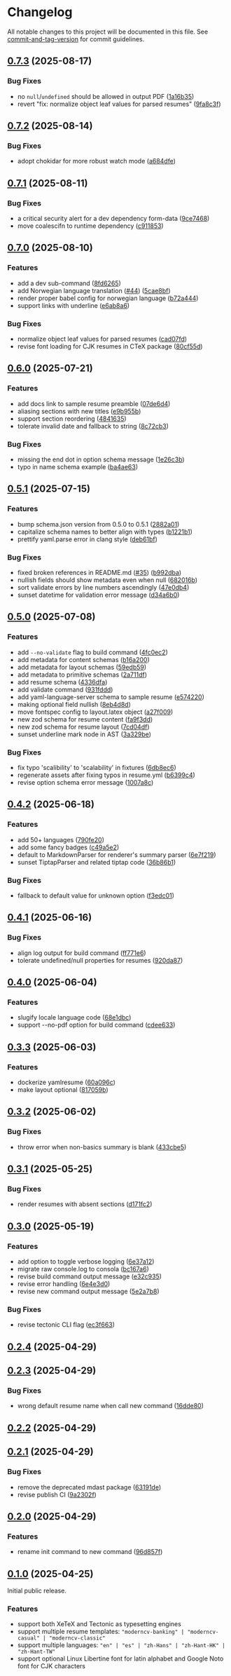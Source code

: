 # Changelog

All notable changes to this project will be documented in this file. See [commit-and-tag-version](https://github.com/absolute-version/commit-and-tag-version) for commit guidelines.

## [0.7.3](https://github.com/yamlresume/yamlresume/compare/v0.7.2...v0.7.3) (2025-08-17)


### Bug Fixes

* no `null`/`undefined` should be allowed in output PDF ([1a16b35](https://github.com/yamlresume/yamlresume/commit/1a16b351f290b274a155b94d45cbd72ee75cc226))
* revert "fix: normalize object leaf values for parsed resumes" ([9fa8c3f](https://github.com/yamlresume/yamlresume/commit/9fa8c3f9a64c8be0892e49273fa3f5bc8bbf3c9c))

## [0.7.2](https://github.com/yamlresume/yamlresume/compare/v0.7.1...v0.7.2) (2025-08-14)


### Bug Fixes

* adopt chokidar for more robust watch mode ([a684dfe](https://github.com/yamlresume/yamlresume/commit/a684dfef2c926a7ab2a9955632ea007c3cd2ce3f))

## [0.7.1](https://github.com/yamlresume/yamlresume/compare/v0.7.0...v0.7.1) (2025-08-11)


### Bug Fixes

* a critical security alert for a dev dependency form-data ([9ce7468](https://github.com/yamlresume/yamlresume/commit/9ce74683887b7c34ec65fd56f2bed31a7c84c1aa))
* move coalescifn to runtime dependency ([c911853](https://github.com/yamlresume/yamlresume/commit/c9118538b73c5e8d689189e256431303dc0f3533))

## [0.7.0](https://github.com/yamlresume/yamlresume/compare/v0.6.0...v0.7.0) (2025-08-10)


### Features

* add a dev sub-command ([8fd6265](https://github.com/yamlresume/yamlresume/commit/8fd62655d48ee6929671cf10b6b9acc8da1b2e5b))
* add Norwegian language translation ([#44](https://github.com/yamlresume/yamlresume/issues/44)) ([5cae8bf](https://github.com/yamlresume/yamlresume/commit/5cae8bf884fc84521621589fcbaa2a5b5853a0dc))
* render proper babel config for norwegian language ([b72a444](https://github.com/yamlresume/yamlresume/commit/b72a4441ad2542873f449bc35a265e7208eafbe7))
* support links with underline ([e6ab8a6](https://github.com/yamlresume/yamlresume/commit/e6ab8a6dab26ea60f98220c6b17574b4fff20bfb))


### Bug Fixes

* normalize object leaf values for parsed resumes ([cad07fd](https://github.com/yamlresume/yamlresume/commit/cad07fdda24357cf48af19b8dd55b4d1f3a937ce))
* revise font loading for CJK resumes in CTeX package ([80cf55d](https://github.com/yamlresume/yamlresume/commit/80cf55d7ea96dca573b6b2e35eab143cb9b04651))

## [0.6.0](https://github.com/yamlresume/yamlresume/compare/v0.5.1...v0.6.0) (2025-07-21)


### Features

* add docs link to sample resume preamble ([07de6d4](https://github.com/yamlresume/yamlresume/commit/07de6d4f75f55dc7d705c50b994b96ee29c2d6aa))
* aliasing sections with new titles ([e9b955b](https://github.com/yamlresume/yamlresume/commit/e9b955bb5df1edd3ba6f94590c88cfa6b86036ff))
* support section reordering ([4841635](https://github.com/yamlresume/yamlresume/commit/4841635b50d61da3ad836f104b545d8ac0d6b3c4))
* tolerate invalid date and fallback to string ([8c72cb3](https://github.com/yamlresume/yamlresume/commit/8c72cb3d68d84543525576472acf02eaf3ebc936))


### Bug Fixes

* missing the end dot in option schema message ([1e26c3b](https://github.com/yamlresume/yamlresume/commit/1e26c3b4c0f9f272b65ed242d1718897e902bb79))
* typo in name schema example ([ba4ae63](https://github.com/yamlresume/yamlresume/commit/ba4ae639f63f65062ad16860708e83fb92bdffdc))

## [0.5.1](https://github.com/yamlresume/yamlresume/compare/v0.5.0...v0.5.1) (2025-07-15)


### Features

* bump schema.json version from 0.5.0 to 0.5.1 ([2882a01](https://github.com/yamlresume/yamlresume/commit/2882a019d326a666e94278521ccfb6d8d87e920a))
* capitalize schema names to better align with types ([b1221b1](https://github.com/yamlresume/yamlresume/commit/b1221b19d129d28255b24b9344a6ce43348359a7))
* prettify yaml.parse error in clang style ([deb61bf](https://github.com/yamlresume/yamlresume/commit/deb61bf34703b7222e6f282100e2504adb093190))


### Bug Fixes

* fixed broken references in README.md ([#35](https://github.com/yamlresume/yamlresume/issues/35)) ([b992dba](https://github.com/yamlresume/yamlresume/commit/b992dba8c67ab4b474d7a0ba6cce0483e1835dd2))
* nullish fields should show metadata even when null ([682016b](https://github.com/yamlresume/yamlresume/commit/682016b9e474142322e7a886fb1fcff3e0ab5721))
* sort validate errors by line numbers ascendingly ([47e0db4](https://github.com/yamlresume/yamlresume/commit/47e0db401e7efcae3a547b18d73df4a1a1366a7f))
* sunset datetime for validation error message ([d34a6b0](https://github.com/yamlresume/yamlresume/commit/d34a6b0422fe5db77f05cf94ab32e0ed88c935f2))

## [0.5.0](https://github.com/yamlresume/yamlresume/compare/v0.4.2...v0.5.0) (2025-07-08)


### Features

* add `--no-validate` flag to build command ([4fc0ec2](https://github.com/yamlresume/yamlresume/commit/4fc0ec2474b5725c6c138a44c6e4c64410d842f6))
* add metadata for content schemas ([b16a200](https://github.com/yamlresume/yamlresume/commit/b16a200014b0bc0296a9185d87e8da3912f10ff4))
* add metadata for layout schemas ([59edb59](https://github.com/yamlresume/yamlresume/commit/59edb595147b6ff809b4490ea5cd66355b0c255f))
* add metadata to primitive schemas ([2a711df](https://github.com/yamlresume/yamlresume/commit/2a711dfd021f52ffc09de69bb6dd38a017086ae3))
* add resume schema ([4336dfa](https://github.com/yamlresume/yamlresume/commit/4336dfa86c4a2f1220a98496161d64bd0acc7f82))
* add validate command ([931fddd](https://github.com/yamlresume/yamlresume/commit/931fddd85fa2f062ec6225f0c915dc758a26b776))
* add yaml-language-server schema to sample resume ([e574220](https://github.com/yamlresume/yamlresume/commit/e574220ef8636b81f36697b0e5b56519760456ef))
* making optional field nullish ([8eb4d8d](https://github.com/yamlresume/yamlresume/commit/8eb4d8d484b69ce9a18f5b5d305784348e847e98))
* move fontspec config to layout.latex object ([a27f009](https://github.com/yamlresume/yamlresume/commit/a27f00995370a772c64e04ae1eeae222ba585f52))
* new zod schema for resume content ([fa9f3dd](https://github.com/yamlresume/yamlresume/commit/fa9f3dd1471649b3d2305b8a1f47a0dae406dbdd))
* new zod schema for resume layout ([7cd04df](https://github.com/yamlresume/yamlresume/commit/7cd04df7e25433ab6417dff5d6034abbe69f1d6c))
* sunset underline mark node in AST ([3a329be](https://github.com/yamlresume/yamlresume/commit/3a329be550e77df1f5aac8d0c819908c64a1f20f))


### Bug Fixes

* fix typo 'scalibility' to 'scalability' in fixtures ([6db8ec6](https://github.com/yamlresume/yamlresume/commit/6db8ec6b1967c0e5ae25463352c9ee8999c62aad))
* regenerate assets after fixing typos in resume.yml ([b6399c4](https://github.com/yamlresume/yamlresume/commit/b6399c406181bebd846f16d8973e22aaf0808a4a))
* revise option schema error message ([1007a8c](https://github.com/yamlresume/yamlresume/commit/1007a8c5006c21943a7fc73febdecef1a16f82c9))

## [0.4.2](https://github.com/yamlresume/yamlresume/compare/v0.4.1...v0.4.2) (2025-06-18)


### Features

* add 50+ languages ([790fe20](https://github.com/yamlresume/yamlresume/commit/790fe20772f284cb5be21a396d087a81e2028346))
* add some fancy badges ([c49a5e2](https://github.com/yamlresume/yamlresume/commit/c49a5e2514a4118e85fa5686442b298d9065c4db))
* default to MarkdownParser for renderer's summary parser ([6e7f219](https://github.com/yamlresume/yamlresume/commit/6e7f219488921b8eb902b5bb5242a76263e20df2))
* sunset TiptapParser and related tiptap code ([36b86b1](https://github.com/yamlresume/yamlresume/commit/36b86b192eeb0163850661af26a6ec32a9556434))


### Bug Fixes

* fallback to default value for unknown option ([f3edc01](https://github.com/yamlresume/yamlresume/commit/f3edc01cb69d39ea0e6393238a7207742f588a70))

## [0.4.1](https://github.com/yamlresume/yamlresume/compare/v0.4.0...v0.4.1) (2025-06-16)


### Bug Fixes

* align log output for build command ([ff771e6](https://github.com/yamlresume/yamlresume/commit/ff771e6d18204a8ed15b851b5ce7d2ae7594e465))
* tolerate undefined/null properties for resumes ([920da87](https://github.com/yamlresume/yamlresume/commit/920da87077d9cb703d7182980d94faab9eabe144))

## [0.4.0](https://github.com/yamlresume/yamlresume/compare/v0.3.3...v0.4.0) (2025-06-04)


### Features

* slugify locale language code ([68e1dbc](https://github.com/yamlresume/yamlresume/commit/68e1dbc41281ed0ba2444f3e8e1a02d73b054b30))
* support --no-pdf option for build command ([cdee633](https://github.com/yamlresume/yamlresume/commit/cdee633f66f787ca6d6694f33fe2602a78569756))

## [0.3.3](https://github.com/yamlresume/yamlresume/compare/v0.3.2...v0.3.3) (2025-06-03)


### Features

* dockerize yamlresume ([60a096c](https://github.com/yamlresume/yamlresume/commit/60a096c6259f58082892ce6a5cbed35901e3a851))
* make layout optional ([817059b](https://github.com/yamlresume/yamlresume/commit/817059b39310b4d65fd0bfd433df969b7aeee623))

## [0.3.2](https://github.com/yamlresume/yamlresume/compare/v0.3.1...v0.3.2) (2025-06-02)


### Bug Fixes

* throw error when non-basics summary is blank ([433cbe5](https://github.com/yamlresume/yamlresume/commit/433cbe5d353058257d0e5e49c80d5317776fe0aa))

## [0.3.1](https://github.com/yamlresume/yamlresume/compare/v0.3.0...v0.3.1) (2025-05-25)


### Bug Fixes

* render resumes with absent sections ([d171fc2](https://github.com/yamlresume/yamlresume/commit/d171fc26d79e0c1fbfc618aadcba95fb53030408))

## [0.3.0](https://github.com/yamlresume/yamlresume/compare/v0.2.4...v0.3.0) (2025-05-19)


### Features

* add option to toggle verbose logging ([6e37a12](https://github.com/yamlresume/yamlresume/commit/6e37a12d2e930811b7991a9e734df529178de706))
* migrate raw console.log to consola ([bc167a6](https://github.com/yamlresume/yamlresume/commit/bc167a6c0f093b975a24c4a51f5ff61fba42d2e7))
* revise build command output message ([e32c935](https://github.com/yamlresume/yamlresume/commit/e32c9356b49d1585abeb16ab3d82c377490efec1))
* revise error handling ([6e4e3d0](https://github.com/yamlresume/yamlresume/commit/6e4e3d091370f3e2f6825b3fc6646fd3ec224195))
* revise new command output message ([5e2a7b8](https://github.com/yamlresume/yamlresume/commit/5e2a7b875a4df30c4cfd59c1e87191b1bb3d3d59))


### Bug Fixes

* revise tectonic CLI flag ([ec3f663](https://github.com/yamlresume/yamlresume/commit/ec3f6633d2bf15a86de5ce91e649ed108c472c53))

## [0.2.4](https://github.com/yamlresume/yamlresume/compare/v0.2.3...v0.2.4) (2025-04-29)

## [0.2.3](https://github.com/yamlresume/yamlresume/compare/v0.2.2...v0.2.3) (2025-04-29)


### Bug Fixes

* wrong default resume name when call new command ([16dde80](https://github.com/yamlresume/yamlresume/commit/16dde8022cdb62a0591e0983d57fbbc783772533))

## [0.2.2](https://github.com/yamlresume/yamlresume/compare/v0.2.1...v0.2.2) (2025-04-29)

## [0.2.1](https://github.com/yamlresume/yamlresume/compare/v0.2.0...v0.2.1) (2025-04-29)


### Bug Fixes

* remove the deprecated mdast package ([63191de](https://github.com/yamlresume/yamlresume/commit/63191deb0021dde1660d4e53474552e7dea4076f))
* revise publish CI ([9a2302f](https://github.com/yamlresume/yamlresume/commit/9a2302fc18ac9d8b0976733677da5a48f9ea1754))

## [0.2.0](https://github.com/yamlresume/yamlresume/compare/v0.1.0...v0.2.0) (2025-04-29)


### Features

* rename init command to new command ([96d857f](https://github.com/yamlresume/yamlresume/commit/96d857f900186cbff088b9f33e670b58406ec374))

## [0.1.0](https://github.com/yamlresume/yamlresume/tree/v0.1.0) (2025-04-25)

Initial public release.

### Features

- support both XeTeX and Tectonic as typesetting engines
- support multiple resume templates: `"moderncv-banking" | "moderncv-casual" |
  "moderncv-classic"`
- support multiple languages: `"en" | "es" | "zh-Hans" | "zh-Hant-HK" |
  "zh-Hant-TW"`
- support optional Linux Libertine font for latin alphabet and Google Noto font
  for CJK characters